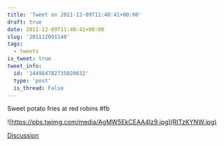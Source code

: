 ```yaml
---
title: 'Tweet on 2011-12-09T11:40:41+00:00'
draft: true
date: 2011-12-09T11:40:41+00:00
slug: '201112091140'
tags:
  - tweets
is_tweet: true
tweet_info:
  id: '144984782735020032'
  type: 'post'
  is_thread: False
---
```




Sweet potato fries at red robins #fb 

![https://pbs.twimg.com/media/AgMW5EkCEAA4Iz9.jpg](RITzKYNW.jpg)

[Discussion](https://x.com/sytelus/status/144984782735020032)
